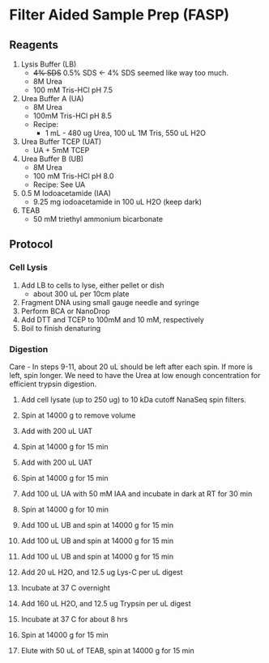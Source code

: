 # Filter Aided Sample Prep (FASP)

## Reagents
1. Lysis Buffer (LB)
	* ~~4% SDS~~ 0.5% SDS <- 4% SDS seemed like way too much.
	* 8M Urea
	* 100 mM Tris-HCl pH 7.5
2. Urea Buffer A (UA)
	* 8M Urea
	* 100mM Tris-HCl pH 8.5
	* Recipe:
		* 1 mL - 480 ug Urea, 100 uL 1M Tris, 550 uL H2O
3. Urea Buffer TCEP (UAT)
	* UA + 5mM TCEP
4. Urea Buffer B (UB)
	* 8M Urea
	* 100 mM Tris-HCl pH 8.0
	* Recipe: See UA
5. 0.5 M Iodoacetamide (IAA)
	* 9.25 mg iodoacetamide in 100 uL H2O (keep dark)
6. TEAB
	* 50 mM triethyl ammonium bicarbonate

## Protocol
### Cell Lysis
1. Add LB to cells to lyse, either pellet or dish
	* about 300 uL per 10cm plate
2. Fragment DNA using small gauge needle and syringe
3. Perform BCA or NanoDrop
4. Add DTT and TCEP to 100mM and 10 mM, respectively
5. Boil to finish denaturing

### Digestion
Care - In steps 9-11, about 20 uL should be left after each spin. If more is left, spin longer. We need to have the Urea at low enough concentration for efficient trypsin digestion.

1. Add cell lysate (up to 250 ug) to 10 kDa cutoff NanaSeq spin filters.
  
2. Spin at 14000 g to remove volume
  
3. Add with 200 uL UAT
  
4. Spin at 14000 g for 15 min
  
5. Add with 200 uL UAT
  
6. Spin at 14000 g for 15 min
  
7. Add 100 uL UA with 50 mM IAA and incubate in dark at RT for 30 min
  
8. Spin at 14000 g for 10 min
  
9. Add 100 uL UB and spin at 14000 g for 15 min    
  
10. Add 100 uL UB and spin at 14000 g for 15 min
  
11. Add 100 uL UB and spin at 14000 g for 15 min

12. Add 20 uL H2O, and 12.5 ug Lys-C per uL digest

13. Incubate at 37 C overnight

14. Add 160 uL H2O, and 12.5 ug Trypsin per uL digest

15. Incubate at 37 C for about 8 hrs

16. Spin at 14000 g for 15 min

17. Elute with 50 uL of TEAB, spin at 14000 g for 15 min
